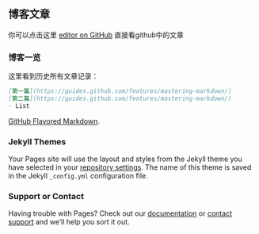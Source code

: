 ## 博客文章

你可以点击这里 [editor on GitHub](https://github.com/shibinfun/blog/edit/gh-pages/index.md) 直接看github中的文章


### 博客一览

这里看到历史所有文章记录：

```markdown
[第一篇](https://guides.github.com/features/mastering-markdown/)
[第二篇](https://guides.github.com/features/mastering-markdown/)
- List
```

 [GitHub Flavored Markdown](https://guides.github.com/features/mastering-markdown/).

### Jekyll Themes

Your Pages site will use the layout and styles from the Jekyll theme you have selected in your [repository settings](https://github.com/shibinfun/blog/settings/pages). The name of this theme is saved in the Jekyll `_config.yml` configuration file.

### Support or Contact

Having trouble with Pages? Check out our [documentation](https://docs.github.com/categories/github-pages-basics/) or [contact support](https://support.github.com/contact) and we’ll help you sort it out.
